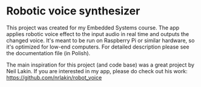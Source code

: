 # Robotic voice synthesizer
This project was created for my Embedded Systems course. The app applies robotic voice effect to the input audio in real time and outputs the changed voice. It's meant to be run on Raspberry Pi or similar hardware, so it's optimized for low-end computers. For detailed description please see the documentation file (in Polish).

The main inspiration for this project (and code base) was a great project by Neil Lakin. If you are interested in my app, please do check out his work: https://github.com/nrlakin/robot_voice
